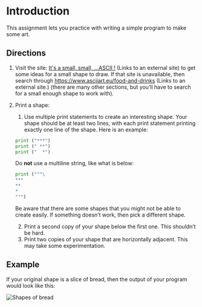 # Introduction
This assignment lets you practice with writing a simple program to make some art.

## Directions
1. Visit the site:  [It's a small, small, ...ASCII !](http://www.oocities.org/spunk1111/small.htm) (Links to an external site) to get some ideas for a small shape to draw. If that site is unavailable, then search through https://www.asciiart.eu/food-and-drinks (Links to an external site.) (there are many other sections, but you’ll have to search for a small enough shape to work with).
2. Print a shape:
    1. Use multiple print statements to create an interesting shape. Your shape should be at least two lines, with each print statement printing exactly one line of the shape. Here is an example:
    ```python
    print ("***")
    print (" **")
    print ("  *")
    ```

    Do **not** use a multiline string, like what is below:
    ```python
    print ("""\
    ***
    **
    *
    """)
    ```
    Be aware that there are some shapes that you might not be able to create easily. If something doesn’t work, then pick a different shape.

    2. Print a second copy of your shape below the first one. This shouldn’t be hard.
    3. Print two copies of your shape that are horizontally adjacent. This may take some experimentation.
    
## Example
If your original shape is a slice of bread, then the output of your program would look like this:

![Shapes of bread](https://www.github.com/kevin-kretz/Park-University/CS%20152%20-%20Introduction%20to%20Python%20Programming/Unit%201/Assignment%201/images/Assignment_1_Example.png)
